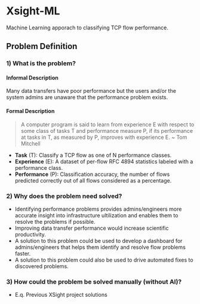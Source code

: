 # Xsight-ML

Machine Learning apporach to classifying TCP flow performance.

## Problem Definition

### 1) What is the problem?

#### Informal Description

Many data transfers have poor performance but the users and/or the system 
admins are unaware that the performance problem exists. 

#### Formal Description

> A computer program is said to learn from experience E with respect to some 
class of tasks T and performance measure P, if its performance at tasks in T, 
as measured by P, improves with experience E.
~ Tom Mitchell

* __Task__ (T): Classify a TCP flow as one of N performance classes.
* __Experience__ (E): A dataset of per-flow RFC 4894 statistics labeled with a 
performance class.
* __Performance__ (P): Classification accuracy, the number of flows predicted 
correctly out of all flows considered as a percentage.



### 2) Why does the problem need solved?

- Identifying performance problems provides admins/engineers more accurate 
insight into infrastructure ultilization and enables them to resolve the 
problems if possible.
- Improving data transfer performance would increase scientific productivity.
- A solution to this problem could be used to develop a dashboard for 
admins/engineers that helps them identify and resolve flow problems faster.
- A solution to this problem could also be used to drive automated fixes to 
discovered problems.

### 3) How could the problem be solved manually (without AI)?

- E.q. Previous XSight project solutions
